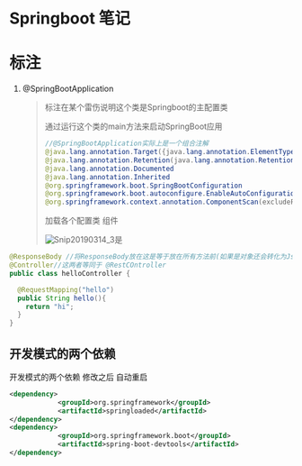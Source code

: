 # Springboot 笔记

# 标注

1. @SpringBootApplication

   > 标注在某个雷伤说明这个类是Springboot的主配置类
   >
   > 通过运行这个类的main方法来启动SpringBoot应用
   >
   > ```java
   > //@SpringBootApplication实际上是一个组合注解 
   > @java.lang.annotation.Target({java.lang.annotation.ElementType.TYPE})
   > @java.lang.annotation.Retention(java.lang.annotation.RetentionPolicy.RUNTIME)
   > @java.lang.annotation.Documented
   > @java.lang.annotation.Inherited
   > @org.springframework.boot.SpringBootConfiguration
   > @org.springframework.boot.autoconfigure.EnableAutoConfiguration
   > @org.springframework.context.annotation.ComponentScan(excludeFilters = {@org.springframework.context.annotation.ComponentScan.Filter(type = org.springframework.context.annotation.FilterType.CUSTOM, classes = {org.springframework.boot.context.TypeExcludeFilter.class}), @org.springframework.context.annotation.ComponentScan.Filter(type = org.springframework.context.annotation.FilterType.CUSTOM, classes = {org.springframework.boot.autoconfigure.AutoConfigurationExcludeFilter.class})})
   > 
   > ```
   >
   > 加载各个配置类 组件
   >
   > ![Snip20190314_3](/Users/xian/Desktop/notes/images/Snip20190314_3.png)是

```java
@ResponseBody //将ResponseBody放在这是等于放在所有方法前(如果是对象还会转化为Json数据)
@Controller//这两者等同于 @RestCOntroller
public class helloController {

  @RequestMapping("hello")
  public String hello(){
    return "hi";
  }
}
```

## 开发模式的两个依赖

开发模式的两个依赖 修改之后 自动重启

```xml
<dependency>
            <groupId>org.springframework</groupId>
            <artifactId>springloaded</artifactId>
</dependency>
<dependency>
            <groupId>org.springframework.boot</groupId>
            <artifactId>spring-boot-devtools</artifactId>
</dependency>
```